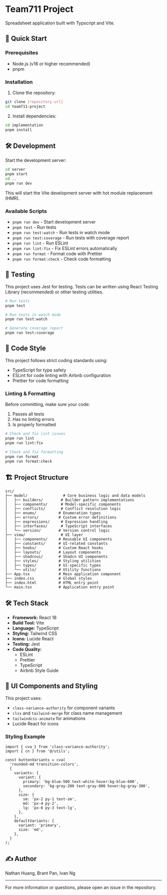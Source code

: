 # Team711 Project

Spreadsheet application built with Typscript and Vite.

## 🚀 Quick Start

### Prerequisites

- Node.js (v18 or higher recommended)
- pnpm

### Installation

1. Clone the repository:
```bash
git clone [repository-url]
cd team711-project
```

2. Install dependencies:
```bash
cd implementation
pnpm install
```

## 🛠️ Development

Start the development server:
```bash
cd server
pnpm start
cd ..
pnpm run dev
```

This will start the Vite development server with hot module replacement (HMR).

### Available Scripts

- `pnpm run dev` - Start development server
- `pnpm test` - Run tests
- `pnpm run test:watch` - Run tests in watch mode
- `pnpm run test:coverage` - Run tests with coverage report
- `pnpm run lint` - Run ESLint
- `pnpm run lint:fix` - Fix ESLint errors automatically
- `pnpm run format` - Format code with Prettier
- `pnpm run format:check` - Check code formatting

## 🧪 Testing

This project uses Jest for testing. Tests can be written using React Testing Library (recommended) or other testing utilities.

```bash
# Run tests
pnpm test

# Run tests in watch mode
pnpm run test:watch

# Generate coverage report
pnpm run test:coverage
```

## 📝 Code Style

This project follows strict coding standards using:
- TypeScript for type safety
- ESLint for code linting with Airbnb configuration
- Prettier for code formatting

### Linting & Formatting

Before committing, make sure your code:
1. Passes all tests
2. Has no linting errors
3. Is properly formatted

```bash
# Check and fix lint issues
pnpm run lint
pnpm run lint:fix

# Check and fix formatting
pnpm run format
pnpm run format:check
```

## 🏗️ Project Structure

```
src/
├── model/                # Core business logic and data models
│   ├── builders/        # Builder pattern implementations
│   ├── components/      # Model-specific components
│   ├── conflicts/       # Conflict resolution logic
│   ├── enums/          # Enumeration types
│   ├── errors/         # Custom error definitions
│   ├── expressions/     # Expression handling
│   ├── interfaces/      # TypeScript interfaces
│   └── version/        # Version control logic
├── view/                # UI layer
│   ├── components/     # Reusable UI components
│   ├── constants/      # UI-related constants
│   ├── hooks/          # Custom React hooks
│   ├── layouts/        # Layout components
│   ├── shadcnui/       # Shadcn UI components
│   ├── styles/         # Styling utilities
│   ├── types/          # UI-specific types
│   └── utils/          # Utility functions
├── App.tsx             # Main application component
├── index.css           # Global styles
├── index.html          # HTML entry point
└── main.tsx            # Application entry point
```

## 🛠️ Tech Stack

- **Framework:** React 18
- **Build Tool:** Vite
- **Language:** TypeScript
- **Styling:** Tailwind CSS
- **Icons:** Lucide React
- **Testing:** Jest
- **Code Quality:**
  - ESLint
  - Prettier
  - TypeScript
  - Airbnb Style Guide

## 🎨 UI Components and Styling

This project uses:
- `class-variance-authority` for component variants
- `clsx` and `tailwind-merge` for class name management
- `tailwindcss-animate` for animations
- Lucide React for icons

### Styling Example

```tsx
import { cva } from 'class-variance-authority';
import { cn } from '@/utils';

const buttonVariants = cva(
  'rounded-md transition-colors',
  {
    variants: {
      variant: {
        primary: 'bg-blue-500 text-white hover:bg-blue-600',
        secondary: 'bg-gray-200 text-gray-800 hover:bg-gray-300',
      },
      size: {
        sm: 'px-2 py-1 text-sm',
        md: 'px-4 py-2',
        lg: 'px-6 py-3 text-lg',
      },
    },
    defaultVariants: {
      variant: 'primary',
      size: 'md',
    },
  }
);
```

## ✍️ Author

Nathan Huang, Brant Pan, Ivan Ng

---

For more information or questions, please open an issue in the repository.
